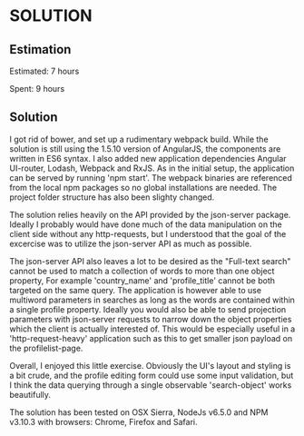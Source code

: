 SOLUTION
========

Estimation
----------
Estimated: 7 hours

Spent: 9 hours


Solution
--------

I got rid of bower, and set up a rudimentary webpack build. While the solution is still using the 1.5.10 version of AngularJS, the components are written in ES6 syntax. I also added new application dependencies Angular UI-router, Lodash, Webpack and RxJS. As in the initial setup, the application can be served by running 'npm start'. The webpack binaries are referenced from the local npm packages so no global installations are needed. The project folder structure has also been slighty changed.

The solution relies heavily on the API provided by the json-server package. Ideally I probably would have done much of the data manipulation on the client side without any http-requests, but I understood that the goal of the excercise was to utilize the json-server API as much as possible.

The json-server API also leaves a lot to be desired as the "Full-text search" cannot be used to match a collection of words to more than one object property, For example 'country_name' and 'profile_title' cannot be both targeted on the same query. The application is however able to use multiword parameters in searches as long as the words are contained within a single profile property. Ideally you would also be able to send projection parameters with json-server requests to narrow down the object properties which the client is actually interested of. This would be especially useful in a 'http-request-heavy' application such as this to get smaller json payload on the profilelist-page.

Overall, I enjoyed this little exercise. Obviously the UI's layout and styling is a bit crude, and the profile editing form could use some input validation, but I think the data querying through a single observable 'search-object' works beautifully.

The solution has been tested on OSX Sierra, NodeJs v6.5.0 and NPM v3.10.3 with browsers: Chrome, Firefox and Safari.